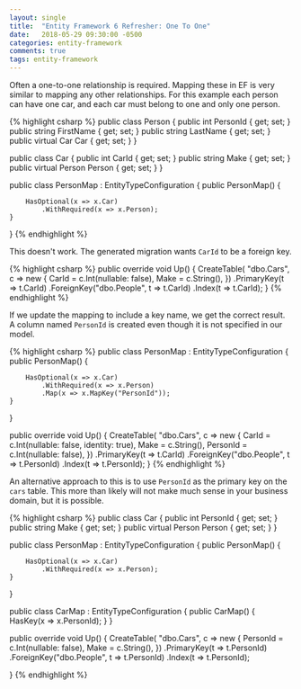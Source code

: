 ```yaml
---
layout: single
title:  "Entity Framework 6 Refresher: One To One"
date:   2018-05-29 09:30:00 -0500
categories: entity-framework
comments: true
tags: entity-framework
---
```


Often a one-to-one relationship is required.   Mapping these in EF is very similar to mapping any other relationships.  For this example each person can have one car, and each car must belong to one and only one person.

{% highlight csharp %}
public class Person
{
    public int PersonId { get; set; }
    public string FirstName { get; set; }
    public string LastName { get; set; }
    public virtual Car Car { get; set; }
}

public class Car
{
    public int CarId { get; set; }
    public string Make { get; set; }
    public virtual Person Person { get; set; }
}

public class PersonMap : EntityTypeConfiguration<Person>
{
    public PersonMap()
    {

        HasOptional(x => x.Car)
            .WithRequired(x => x.Person);
    }
}
{% endhighlight %}

This doesn't work.  The generated migration wants `CarId` to be a foreign key.

{% highlight csharp %}
public override void Up()
{
    CreateTable(
        "dbo.Cars",
        c => new
            {
                CarId = c.Int(nullable: false),
                Make = c.String(),
            })
        .PrimaryKey(t => t.CarId)
        .ForeignKey("dbo.People", t => t.CarId)
        .Index(t => t.CarId);
}
{% endhighlight %}

If we update the mapping to include a key name, we get the correct result.  A column named `PersonId` is created even though it is not specified in our model.

{% highlight csharp %}
public class PersonMap : EntityTypeConfiguration<Person>
{
    public PersonMap()
    {

        HasOptional(x => x.Car)
            .WithRequired(x => x.Person)
            .Map(x => x.MapKey("PersonId"));
    }
}

public override void Up()
{
    CreateTable(
        "dbo.Cars",
        c => new
            {
                CarId = c.Int(nullable: false, identity: true),
                Make = c.String(),
                PersonId = c.Int(nullable: false),
            })
        .PrimaryKey(t => t.CarId)
        .ForeignKey("dbo.People", t => t.PersonId)
        .Index(t => t.PersonId);
}
{% endhighlight %}

An alternative approach to this is to use  `PersonId` as the primary key on the `cars` table.  This more than likely will not make much sense in your business domain, but it is possible.

{% highlight csharp %}
public class Car
{
    public int PersonId { get; set; }
    public string Make { get; set; }
    public virtual Person Person { get; set; }
}

public class PersonMap : EntityTypeConfiguration<Person>
{
    public PersonMap()
    {

        HasOptional(x => x.Car)
            .WithRequired(x => x.Person);
    }
}

public class CarMap : EntityTypeConfiguration<Car>
{
    public CarMap()
    {
        HasKey(x => x.PersonId);
    }
}

public override void Up()
{
    CreateTable(
        "dbo.Cars",
        c => new
            {
                PersonId = c.Int(nullable: false),
                Make = c.String(),
            })
        .PrimaryKey(t => t.PersonId)
        .ForeignKey("dbo.People", t => t.PersonId)
        .Index(t => t.PersonId);
    
}
{% endhighlight %}
